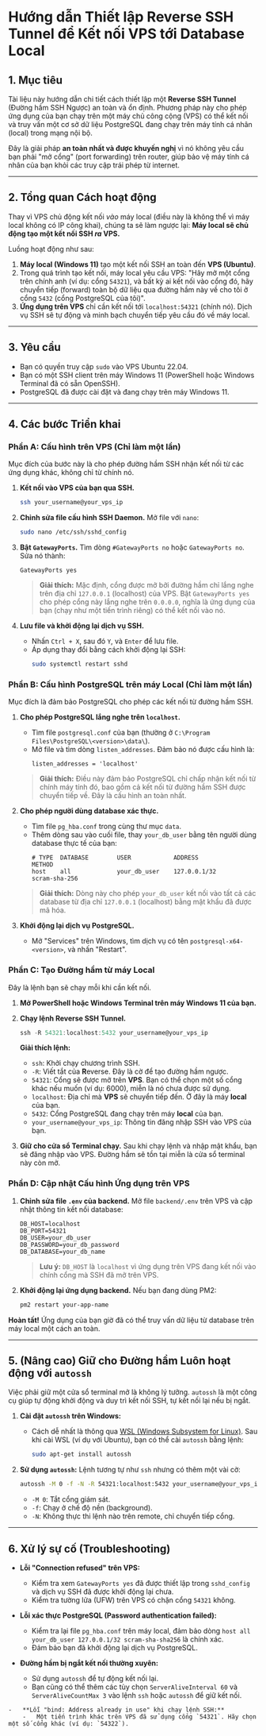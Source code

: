 # Hướng dẫn Thiết lập Reverse SSH Tunnel để Kết nối VPS tới Database Local

## 1. Mục tiêu

Tài liệu này hướng dẫn chi tiết cách thiết lập một **Reverse SSH Tunnel** (Đường hầm SSH Ngược) an toàn và ổn định. Phương pháp này cho phép ứng dụng của bạn chạy trên một máy chủ công cộng (VPS) có thể kết nối và truy vấn một cơ sở dữ liệu PostgreSQL đang chạy trên máy tính cá nhân (local) trong mạng nội bộ.

Đây là giải pháp **an toàn nhất và được khuyến nghị** vì nó không yêu cầu bạn phải "mở cổng" (port forwarding) trên router, giúp bảo vệ máy tính cá nhân của bạn khỏi các truy cập trái phép từ internet.

---

## 2. Tổng quan Cách hoạt động

Thay vì VPS chủ động kết nối *vào* máy local (điều này là không thể vì máy local không có IP công khai), chúng ta sẽ làm ngược lại: **Máy local sẽ chủ động tạo một kết nối SSH *ra* VPS.**

Luồng hoạt động như sau:
1.  **Máy local (Windows 11)** tạo một kết nối SSH an toàn đến **VPS (Ubuntu)**.
2.  Trong quá trình tạo kết nối, máy local yêu cầu VPS: "Hãy mở một cổng trên chính anh (ví dụ: cổng `54321`), và bất kỳ ai kết nối vào cổng đó, hãy chuyển tiếp (forward) toàn bộ dữ liệu qua đường hầm này về cho tôi ở cổng `5432` (cổng PostgreSQL của tôi)".
3.  **Ứng dụng trên VPS** chỉ cần kết nối tới `localhost:54321` (chính nó). Dịch vụ SSH sẽ tự động và minh bạch chuyển tiếp yêu cầu đó về máy local.



---

## 3. Yêu cầu

-   Bạn có quyền truy cập `sudo` vào VPS Ubuntu 22.04.
-   Bạn có một SSH client trên máy Windows 11 (PowerShell hoặc Windows Terminal đã có sẵn OpenSSH).
-   PostgreSQL đã được cài đặt và đang chạy trên máy Windows 11.

---

## 4. Các bước Triển khai

### Phần A: Cấu hình trên VPS (Chỉ làm một lần)

Mục đích của bước này là cho phép đường hầm SSH nhận kết nối từ các ứng dụng khác, không chỉ từ chính nó.

1.  **Kết nối vào VPS của bạn qua SSH.**
    ```bash
    ssh your_username@your_vps_ip
    ```

2.  **Chỉnh sửa file cấu hình SSH Daemon.**
    Mở file với `nano`:
    ```bash
    sudo nano /etc/ssh/sshd_config
    ```

3.  **Bật `GatewayPorts`.**
    Tìm dòng `#GatewayPorts no` hoặc `GatewayPorts no`. Sửa nó thành:
    ```sshd-config
    GatewayPorts yes
    ```
    > **Giải thích:** Mặc định, cổng được mở bởi đường hầm chỉ lắng nghe trên địa chỉ `127.0.0.1` (localhost) của VPS. Bật `GatewayPorts yes` cho phép cổng này lắng nghe trên `0.0.0.0`, nghĩa là ứng dụng của bạn (chạy như một tiến trình riêng) có thể kết nối vào nó.

4.  **Lưu file và khởi động lại dịch vụ SSH.**
    -   Nhấn `Ctrl + X`, sau đó `Y`, và `Enter` để lưu file.
    -   Áp dụng thay đổi bằng cách khởi động lại SSH:
        ```bash
        sudo systemctl restart sshd
        ```

### Phần B: Cấu hình PostgreSQL trên máy Local (Chỉ làm một lần)

Mục đích là đảm bảo PostgreSQL cho phép các kết nối từ đường hầm SSH.

1.  **Cho phép PostgreSQL lắng nghe trên `localhost`.**
    -   Tìm file `postgresql.conf` của bạn (thường ở `C:\Program Files\PostgreSQL\<version>\data\`).
    -   Mở file và tìm dòng `listen_addresses`. Đảm bảo nó được cấu hình là:
        ```postgresql-conf
        listen_addresses = 'localhost'
        ```
    > **Giải thích:** Điều này đảm bảo PostgreSQL chỉ chấp nhận kết nối từ chính máy tính đó, bao gồm cả kết nối từ đường hầm SSH được chuyển tiếp về. Đây là cấu hình an toàn nhất.

2.  **Cho phép người dùng database xác thực.**
    -   Tìm file `pg_hba.conf` trong cùng thư mục `data`.
    -   Thêm dòng sau vào cuối file, thay `your_db_user` bằng tên người dùng database thực tế của bạn:
        ```postgresql-conf
        # TYPE  DATABASE        USER            ADDRESS                 METHOD
        host    all             your_db_user    127.0.0.1/32            scram-sha-256
        ```
    > **Giải thích:** Dòng này cho phép `your_db_user` kết nối vào tất cả các database từ địa chỉ `127.0.0.1` (localhost) bằng mật khẩu đã được mã hóa.

3.  **Khởi động lại dịch vụ PostgreSQL.**
    -   Mở "Services" trên Windows, tìm dịch vụ có tên `postgresql-x64-<version>`, và nhấn "Restart".

### Phần C: Tạo Đường hầm từ máy Local

Đây là lệnh bạn sẽ chạy mỗi khi cần kết nối.

1.  **Mở PowerShell hoặc Windows Terminal trên máy Windows 11 của bạn.**

2.  **Chạy lệnh Reverse SSH Tunnel.**
    ```powershell
    ssh -R 54321:localhost:5432 your_username@your_vps_ip
    ```
    **Giải thích lệnh:**
    -   `ssh`: Khởi chạy chương trình SSH.
    -   `-R`: Viết tắt của **R**everse. Đây là cờ để tạo đường hầm ngược.
    -   `54321`: Cổng sẽ được mở trên **VPS**. Bạn có thể chọn một số cổng khác nếu muốn (ví dụ: 6000), miễn là nó chưa được sử dụng.
    -   `localhost`: Địa chỉ mà **VPS** sẽ chuyển tiếp đến. Ở đây là máy **local** của bạn.
    -   `5432`: Cổng PostgreSQL đang chạy trên máy **local** của bạn.
    -   `your_username@your_vps_ip`: Thông tin đăng nhập SSH vào VPS của bạn.

3.  **Giữ cho cửa sổ Terminal chạy.**
    Sau khi chạy lệnh và nhập mật khẩu, bạn sẽ đăng nhập vào VPS. Đường hầm sẽ tồn tại miễn là cửa sổ terminal này còn mở.

### Phần D: Cập nhật Cấu hình Ứng dụng trên VPS

1.  **Chỉnh sửa file `.env` của backend.**
    Mở file `backend/.env` trên VPS và cập nhật thông tin kết nối database:
    ```dotenv
    DB_HOST=localhost
    DB_PORT=54321
    DB_USER=your_db_user
    DB_PASSWORD=your_db_password
    DB_DATABASE=your_db_name
    ```
    > **Lưu ý:** `DB_HOST` là `localhost` vì ứng dụng trên VPS đang kết nối vào chính cổng mà SSH đã mở trên VPS.

2.  **Khởi động lại ứng dụng backend.**
    Nếu bạn đang dùng PM2:
    ```bash
    pm2 restart your-app-name
    ```

**Hoàn tất!** Ứng dụng của bạn giờ đã có thể truy vấn dữ liệu từ database trên máy local một cách an toàn.

---

## 5. (Nâng cao) Giữ cho Đường hầm Luôn hoạt động với `autossh`

Việc phải giữ một cửa sổ terminal mở là không lý tưởng. `autossh` là một công cụ giúp tự động khởi động và duy trì kết nối SSH, tự kết nối lại nếu bị ngắt.

1.  **Cài đặt `autossh` trên Windows:**
    -   Cách dễ nhất là thông qua [WSL (Windows Subsystem for Linux)](https://learn.microsoft.com/en-us/windows/wsl/install). Sau khi cài WSL (ví dụ với Ubuntu), bạn có thể cài `autossh` bằng lệnh:
        ```bash
        sudo apt-get install autossh
        ```

2.  **Sử dụng `autossh`:**
    Lệnh tương tự như `ssh` nhưng có thêm một vài cờ:
    ```bash
    autossh -M 0 -f -N -R 54321:localhost:5432 your_username@your_vps_ip
    ```
    -   `-M 0`: Tắt cổng giám sát.
    -   `-f`: Chạy ở chế độ nền (background).
    -   `-N`: Không thực thi lệnh nào trên remote, chỉ chuyển tiếp cổng.

---

## 6. Xử lý sự cố (Troubleshooting)

-   **Lỗi "Connection refused" trên VPS:**
    -   Kiểm tra xem `GatewayPorts yes` đã được thiết lập trong `sshd_config` và dịch vụ SSH đã được khởi động lại chưa.
    -   Kiểm tra tường lửa (UFW) trên VPS có chặn cổng `54321` không.

-   **Lỗi xác thực PostgreSQL (Password authentication failed):**
    -   Kiểm tra lại file `pg_hba.conf` trên máy local, đảm bảo dòng `host all your_db_user 127.0.0.1/32 scram-sha-sha256` là chính xác.
    -   Đảm bảo bạn đã khởi động lại dịch vụ PostgreSQL.

-   **Đường hầm bị ngắt kết nối thường xuyên:**
    -   Sử dụng `autossh` để tự động kết nối lại.
    -   Bạn cũng có thể thêm các tùy chọn `ServerAliveInterval 60` và `ServerAliveCountMax 3` vào lệnh `ssh` hoặc `autossh` để giữ kết nối.
```
-   **Lỗi "bind: Address already in use" khi chạy lệnh SSH:**
    -   Một tiến trình khác trên VPS đã sử dụng cổng `54321`. Hãy chọn một số cổng khác (ví dụ: `54322`).
```


